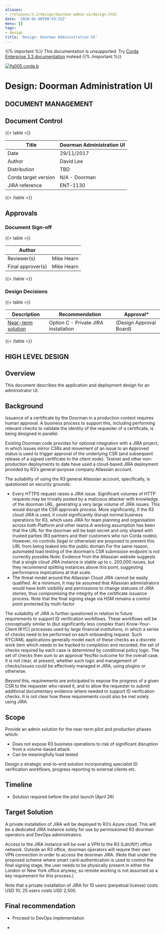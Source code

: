 ```yaml
---
aliases:
- /releases/3.2/design/doorman-admin-ui/design.html
date: '2020-01-08T09:59:25Z'
menu: []
tags:
- design
title: 'Design: Doorman Administration UI'
---
```

{{% important %}}
This documentation is unsupported.
Try [Corda Enterprise 3.3 documentation](/docs/corda-enterprise/3.3/_index.md) instead
{{% /important %}}

[![fg005 corda b](https://www.corda.net/wp-content/uploads/2016/11/fg005_corda_b.png "fg005 corda b")](https://www.corda.net/wp-content/uploads/2016/11/fg005_corda_b.png)

# Design: Doorman Administration UI


## DOCUMENT MANAGEMENT


## Document Control


{{< table >}}

|Title|Doorman Administration UI|
|--------------------------------------------------|--------------------------------------------------|
|Date|29/11/2017|
|Author|David Lee|
|Distribution|TBD|
|Corda target version|N/A - Doorman|
|JIRA reference|ENT-1130|

{{< /table >}}


## Approvals


### Document Sign-off


{{< table >}}

|Author||
|--------------------------------------------------|--------------------------------------------------|
|Reviewer(s)|Mike Hearn|
|Final approver(s)|Mike Hearn|

{{< /table >}}


### Design Decisions


{{< table >}}

|Description|Recommendation|Approval*|
|---------------------------------|---------------------------------|---------------------------------|
|[Near-term solution](decisions/near-term.md)|Option C - Private JIRA installation|(Design Approval Board)|

{{< /table >}}


## HIGH LEVEL DESIGN


## Overview

This document describes the application and deployment design for an administrator UI.


## Background

Issuance of a certificate by the Doorman in a production context requires human approval. A business process to support this, including performing relevant checks to validate the identity of the requester of a certificate, is being designed in parallel.

Existing Doorman code provides for optional integration with a JIRA project, in which issues mirror CSRs and movement of an issue to an Approved status is used to trigger approval of the underlying CSR (and subsequent release of a signed certificate to the client node). Testnet and other non-production deployments to date have used a cloud-based JIRA deployment provided by R3’s general-purpose company Atlassian account.

The suitability of using the R3 general Atlassian account, specifically, is questioned on security grounds:


* Every HTTPS request raises a JIRA issue. Significant volumes of HTTP requests may be trivially posted by a malicious attacker with knowledge of the doorman URL, generating a very large volume of JIRA issues.  This would disrupt the CSR approvals process. More significantly, if the R3 cloud JIRA is used, it could significantly disrupt normal business operations for R3, which uses JIRA for team planning and organisation across both Platform and other teams.A working assumption has been that the URL for the doorman will be kept secret and only shared with trusted parties (R3 partners and their customers who run Corda nodes). However, no controls (legal or otherwise) are proposed to prevent this URL from being leaked into the public domain.For the same reason, automated load testing of the doorman’s CSR submission endpoint is not currently possible.Note: Evidence from the Atlassian website suggests that a single cloud JIRA instance is stable up to c. 200,000 issues, but they recommend splitting instances above this point, suggesting performance implications at that scale.
* The threat model around the Atlassian Cloud JIRA cannot be easily qualified. At a minimum, it may be assumed that Atlassian administrators would have both visibility and permissions to change statuses of JIRA stories, thus compromising the integrity of the certificate issuance process. Note that the final signing stage via HSM remains a control point protected by multi-factor

The suitability of JIRA is further questioned in relation to future requirements to support ID verification workflows. These workflows will be conceptually similar to (but significantly less complex than) Know-Your-Client (KYC) processes used by large financial institutions, in which a series of checks need to be performed on each onboarding request. Such KYC/AML applications generally model each of these checks as a discrete work item which needs to be tracked to completion and recorded; the set of checks required by each case is determined by conditional policy logic. The set of checks then sum to an approval Yes/No outcome for the overall case. It is not clear, at present, whether such logic and management of checks/issues could be effectively managed in JIRA, using plugins or otherwise.

Beyond this, requirements are anticipated to expose the progress of a given CSR to the requester who raised it, and to allow the requester to submit additional documentary evidence where needed to support ID verification checks. It is not clear how these requirements could also be met solely using JIRA.


## Scope

Provide an admin solution for the near-term pilot and production phases which:


* Does not expose R3 business operations to risk of significant disruption from a volume-based attack.
* Can be meaningfully load tested

Design a strategic end-to-end solution incorporating specialist ID verification workflows, progress reporting to external clients etc.


## Timeline


* Solution required before the pilot launch (April 26)


## Target Solution

A private installation of JIRA will be deployed to R3’s Azure cloud. This will be a dedicated JIRA instance solely for use by permissioned R3 doorman operators and DevOps administrators.

Access to the JIRA instance will be over a VPN to the R3 (Ldn/NY) office network. Outside an R3 office, doorman operators will require their own VPN connection in order to access the doorman JIRA. (Note that under the proposed scheme where smart card-authentication is used to control the final signing stage, the user needs to be physically present in either the London or New York office anyway, so remote working is not assumed as a key requirement for this process.)

Note that a private installation of JIRA for 10 users (perpetual license) costs USD 10;  25 users costs USD 2,500.


## Final recommendation


* Proceed to DevOps implementation


* 

